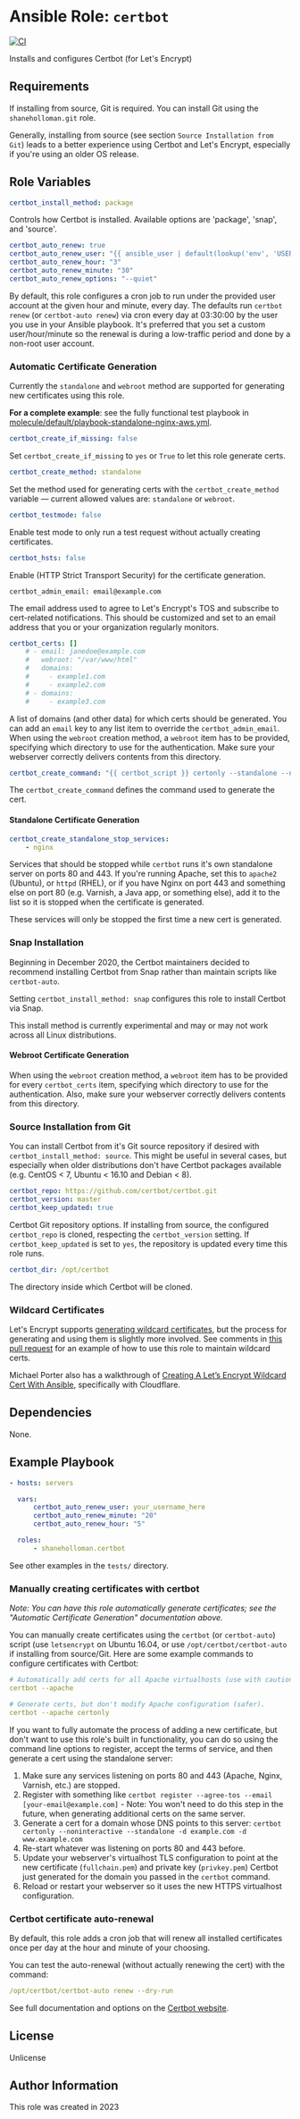 # Ansible Role: `certbot`

[![CI](https://github.com/shaneholloman/ansible-role-certbot/actions/workflows/ci.yml/badge.svg)](https://github.com/shaneholloman/ansible-role-certbot/actions/workflows/ci.yml)

Installs and configures Certbot (for Let's Encrypt)

## Requirements

If installing from source, Git is required. You can install Git using the `shaneholloman.git` role.

Generally, installing from source (see section `Source Installation from Git`) leads to a better experience using Certbot and Let's Encrypt, especially if you're using an older OS release.

## Role Variables

```yml
certbot_install_method: package
```

Controls how Certbot is installed. Available options are 'package', 'snap', and 'source'.

```yml
certbot_auto_renew: true
certbot_auto_renew_user: "{{ ansible_user | default(lookup('env', 'USER')) }}"
certbot_auto_renew_hour: "3"
certbot_auto_renew_minute: "30"
certbot_auto_renew_options: "--quiet"
```

By default, this role configures a cron job to run under the provided user account at the given hour and minute, every day. The defaults run `certbot renew` (or `certbot-auto renew`) via cron every day at 03:30:00 by the user you use in your Ansible playbook. It's preferred that you set a custom user/hour/minute so the renewal is during a low-traffic period and done by a non-root user account.

### Automatic Certificate Generation

Currently the `standalone` and `webroot` method are supported for generating new certificates using this role.

**For a complete example**: see the fully functional test playbook in [molecule/default/playbook-standalone-nginx-aws.yml](molecule/default/playbook-standalone-nginx-aws.yml).

```yml
certbot_create_if_missing: false
```

Set `certbot_create_if_missing` to `yes` or `True` to let this role generate certs.

```yml
certbot_create_method: standalone
```

Set the method used for generating certs with the `certbot_create_method` variable — current allowed values are: `standalone` or `webroot`.

```yml
certbot_testmode: false
```

Enable test mode to only run a test request without actually creating certificates.

```yml
certbot_hsts: false
```

Enable (HTTP Strict Transport Security) for the certificate generation.

    certbot_admin_email: email@example.com

The email address used to agree to Let's Encrypt's TOS and subscribe to cert-related notifications. This should be customized and set to an email address that you or your organization regularly monitors.

```yml
certbot_certs: []
    # - email: janedoe@example.com
    #   webroot: "/var/www/html"
    #   domains:
    #     - example1.com
    #     - example2.com
    # - domains:
    #     - example3.com
```

A list of domains (and other data) for which certs should be generated. You can add an `email` key to any list item to override the `certbot_admin_email`. When using the `webroot` creation method, a `webroot` item has to be provided, specifying which directory to use for the authentication. Make sure your webserver correctly delivers contents from this directory.

```yml
certbot_create_command: "{{ certbot_script }} certonly --standalone --noninteractive --agree-tos --email {{ cert_item.email | default(certbot_admin_email) }} -d {{ cert_item.domains | join(',') }}"
```

The `certbot_create_command` defines the command used to generate the cert.

#### Standalone Certificate Generation

```yml
certbot_create_standalone_stop_services:
    - nginx
```

Services that should be stopped while `certbot` runs it's own standalone server on ports 80 and 443. If you're running Apache, set this to `apache2` (Ubuntu), or `httpd` (RHEL), or if you have Nginx on port 443 and something else on port 80 (e.g. Varnish, a Java app, or something else), add it to the list so it is stopped when the certificate is generated.

These services will only be stopped the first time a new cert is generated.

### Snap Installation

Beginning in December 2020, the Certbot maintainers decided to recommend installing Certbot from Snap rather than maintain scripts like `certbot-auto`.

Setting `certbot_install_method: snap` configures this role to install Certbot via Snap.

This install method is currently experimental and may or may not work across all Linux distributions.

#### Webroot Certificate Generation

When using the `webroot` creation method, a `webroot` item has to be provided for every `certbot_certs` item, specifying which directory to use for the authentication. Also, make sure your webserver correctly delivers contents from this directory.

### Source Installation from Git

You can install Certbot from it's Git source repository if desired with `certbot_install_method: source`. This might be useful in several cases, but especially when older distributions don't have Certbot packages available (e.g. CentOS < 7, Ubuntu < 16.10 and Debian < 8).

```yml
certbot_repo: https://github.com/certbot/certbot.git
certbot_version: master
certbot_keep_updated: true
```

Certbot Git repository options. If installing from source, the configured `certbot_repo` is cloned, respecting the `certbot_version` setting. If `certbot_keep_updated` is set to `yes`, the repository is updated every time this role runs.

```yml
certbot_dir: /opt/certbot
```

The directory inside which Certbot will be cloned.

### Wildcard Certificates

Let's Encrypt supports [generating wildcard certificates](https://community.letsencrypt.org/t/acme-v2-and-wildcard-certificate-support-is-live/55579), but the process for generating and using them is slightly more involved. See comments in [this pull request](https://github.com/shaneholloman/ansible-role-certbot/pull/60#issuecomment-423919284) for an example of how to use this role to maintain wildcard certs.

Michael Porter also has a walkthrough of [Creating A Let’s Encrypt Wildcard Cert With Ansible](https://www.michaelpporter.com/2018/09/creating-a-wildcard-cert-with-ansible/), specifically with Cloudflare.

## Dependencies

None.

## Example Playbook

```yml
- hosts: servers

  vars:
      certbot_auto_renew_user: your_username_here
      certbot_auto_renew_minute: "20"
      certbot_auto_renew_hour: "5"

  roles:
      - shaneholloman.certbot
```

See other examples in the `tests/` directory.

### Manually creating certificates with certbot

_Note: You can have this role automatically generate certificates; see the "Automatic Certificate Generation" documentation above._

You can manually create certificates using the `certbot` (or `certbot-auto`) script (use `letsencrypt` on Ubuntu 16.04, or use `/opt/certbot/certbot-auto` if installing from source/Git. Here are some example commands to configure certificates with Certbot:

```yml
# Automatically add certs for all Apache virtualhosts (use with caution!).
certbot --apache
```

```yml
# Generate certs, but don't modify Apache configuration (safer).
certbot --apache certonly
```

If you want to fully automate the process of adding a new certificate, but don't want to use this role's built in functionality, you can do so using the command line options to register, accept the terms of service, and then generate a cert using the standalone server:

  1. Make sure any services listening on ports 80 and 443 (Apache, Nginx, Varnish, etc.) are stopped.
  2. Register with something like `certbot register --agree-tos --email [your-email@example.com]`
    - Note: You won't need to do this step in the future, when generating additional certs on the same server.
  3. Generate a cert for a domain whose DNS points to this server: `certbot certonly --noninteractive --standalone -d example.com -d www.example.com`
  4. Re-start whatever was listening on ports 80 and 443 before.
  5. Update your webserver's virtualhost TLS configuration to point at the new certificate (`fullchain.pem`) and private key (`privkey.pem`) Certbot just generated for the domain you passed in the `certbot` command.
  6. Reload or restart your webserver so it uses the new HTTPS virtualhost configuration.

### Certbot certificate auto-renewal

By default, this role adds a cron job that will renew all installed certificates once per day at the hour and minute of your choosing.

You can test the auto-renewal (without actually renewing the cert) with the command:

```yml
/opt/certbot/certbot-auto renew --dry-run
```

See full documentation and options on the [Certbot website](https://certbot.eff.org/).

## License

Unlicense

## Author Information

This role was created in 2023
